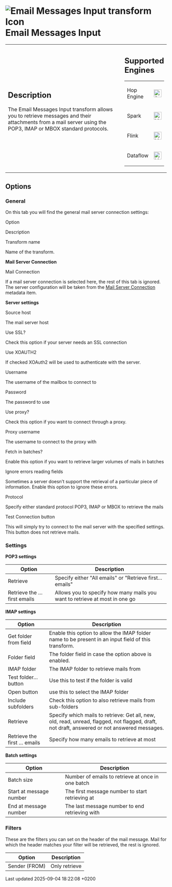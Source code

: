 <div id="header">

# <span class="image image-doc-icon">![Email Messages Input transform Icon](../assets/images/transforms/icons/mailinput.svg)</span> Email Messages Input

</div>

<div id="content">

<div id="preamble">

<div class="sectionbody">

<table>
<colgroup>
<col style="width: 75%" />
<col style="width: 25%" />
</colgroup>
<tbody>
<tr class="odd">
<td><div class="content">
<div class="sect1">
<h2 id="_description">Description</h2>
<div class="sectionbody">
<div class="paragraph">
<p>The Email Messages Input transform allows you to retrieve messages and their attachments from a mail server using the POP3, IMAP or MBOX standard protocols.</p>
</div>
</div>
</div>
</div></td>
<td><div class="content">
<div class="sect1">
<h2 id="_supported_engines">Supported Engines</h2>
<div class="sectionbody">
<table>
<tbody>
<tr class="odd">
<td><p>Hop Engine</p></td>
<td><div class="content">
<div class="paragraph">
<p><span class="image"><img src="../assets/images/check_mark.svg" alt="Supported" width="24" /></span></p>
</div>
</div></td>
</tr>
<tr class="even">
<td><p>Spark</p></td>
<td><div class="content">
<div class="paragraph">
<p><span class="image"><img src="../assets/images/question_mark.svg" alt="Maybe Supported" width="24" /></span></p>
</div>
</div></td>
</tr>
<tr class="odd">
<td><p>Flink</p></td>
<td><div class="content">
<div class="paragraph">
<p><span class="image"><img src="../assets/images/question_mark.svg" alt="Maybe Supported" width="24" /></span></p>
</div>
</div></td>
</tr>
<tr class="even">
<td><p>Dataflow</p></td>
<td><div class="content">
<div class="paragraph">
<p><span class="image"><img src="../assets/images/question_mark.svg" alt="Maybe Supported" width="24" /></span></p>
</div>
</div></td>
</tr>
</tbody>
</table>
</div>
</div>
</div></td>
</tr>
</tbody>
</table>

</div>

</div>

<div class="sect1">

## Options

<div class="sectionbody">

<div class="sect2">

### General

<div class="paragraph">

On this tab you will find the general mail server connection settings:

</div>

Option

</div>

</div>

</div>

</div>

Description

Transform name

Name of the transform.

**Mail Server Connection**

Mail Connection

If a mail server connection is selected here, the rest of this tab is ignored. The server configuration will be taken from the [Mail Server Connection](metadata-types/mail-server-connection.lmXahzqzud) metadata item.

**Server settings**

Source host

The mail server host

Use SSL?

Check this option if your server needs an SSL connection

Use XOAUTH2

If checked XOAuth2 will be used to authenticate with the server.

Username

The username of the mailbox to connect to

Password

The password to use

Use proxy?

Check this option if you want to connect through a proxy.

Proxy username

The username to connect to the proxy with

Fetch in batches?

Enable this option if you want to retrieve larger volumes of mails in batches

Ignore errors reading fields

Sometimes a server doesn’t support the retrieval of a particular piece of information. Enable this option to ignore these errors.

Protocol

Specify either standard protocol POP3, IMAP or MBOX to retrieve the mails

Test Connection button

This will simply try to connect to the mail server with the specified settings. This button does not retrieve mails.

<div class="sect2">

### Settings

<div class="paragraph">

**POP3 settings**

</div>

| Option                       | Description                                                                 |
| ---------------------------- | --------------------------------------------------------------------------- |
| Retrieve                     | Specify either "All emails" or "Retrieve first…​ emails"                    |
| Retrieve the …​ first emails | Allows you to specify how many mails you want to retrieve at most in one go |

<div class="paragraph">

**IMAP settings**

</div>

| Option                       | Description                                                                                                                                  |
| ---------------------------- | -------------------------------------------------------------------------------------------------------------------------------------------- |
| Get folder from field        | Enable this option to allow the IMAP folder name to be present in an input field of this transform.                                          |
| Folder field                 | The folder field in case the option above is enabled.                                                                                        |
| IMAP folder                  | The IMAP folder to retrieve mails from                                                                                                       |
| Test folder…​ button         | Use this to test if the folder is valid                                                                                                      |
| Open button                  | use this to select the IMAP folder                                                                                                           |
| Include subfolders           | Check this option to also retrieve mails from sub-folders                                                                                    |
| Retrieve                     | Specify which mails to retrieve: Get all, new, old, read, unread, flagged, not flagged, draft, not draft, answered or not answered messages. |
| Retrieve the first …​ emails | Specify how many emails to retrieve at most                                                                                                  |

<div class="paragraph">

**Batch settings**

</div>

| Option                  | Description                                       |
| ----------------------- | ------------------------------------------------- |
| Batch size              | Number of emails to retrieve at once in one batch |
| Start at message number | The first message number to start retrieving at   |
| End at message number   | The last message number to end retrieving with    |

</div>

<div class="sect2">

### Filters

<div class="paragraph">

These are the filters you can set on the header of the mail message. Mail for which the header matches your filter will be retrieved, the rest is ignored.

</div>

| Option        | Description   |
| ------------- | ------------- |
| Sender (FROM) | Only retrieve |

</div>

<div id="footer">

<div id="footer-text">

Last updated 2025-09-04 18:22:08 +0200

</div>

</div>
